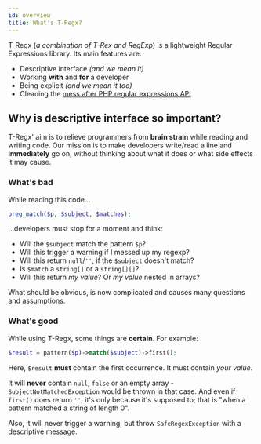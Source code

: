 ```yaml
---
id: overview
title: What's T-Regx?
---
```


T-Regx (*a combination of T-Rex and RegExp*) is a lightweight Regular Expressions library. Its main features are:
 - Descriptive interface *(and we mean it)*
 - Working **with** and **for** a developer
 - Being explicit *(and we mean it too)*
 - Cleaning the [mess after PHP regular expressions API](whats-the-point.md)

## Why is descriptive interface so important?

T-Regx' aim is to relieve programmers from **brain strain** while reading and writing code. Our mission is
to make developers write/read a line and **immediately** go on, without thinking about what it does or what side 
effects it may cause.

### What's bad

While reading this code...

```php
preg_match($p, $subject, $matches);
```

...developers must stop for a moment and think:
 - Will the `$subject` match the pattern `$p`?
 - Will this trigger a warning if I messed up my regexp?
 - Will this return `null`/`''`, if the `$subject` doesn't match?
 - Is `$match` a `string[]` or a `string[][]`?
 - Will this return *my value*? Or *my value* nested in arrays?

What should be obvious, is now complicated and causes many questions and assumptions.

### What's good

While using T-Regx, some things are **certain**. For example:

```php
$result = pattern($p)->match($subject)->first();
```
Here, `$result` **must** contain the first occurrence. It must contain *your value*.

It will **never** contain `null`, `false` or an empty array - `SubjectNotMatchedException` would be thrown in 
that case. And even if  `first()` does return `''`, it's only because it's supposed to; that is "when a pattern matched 
a string of length 0".

Also, it will never trigger a warning, but throw `SafeRegexException` with a descriptive message.
